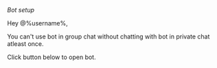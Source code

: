*Bot setup*

Hey @%username%,

You can't use bot in group chat without chatting with bot in private chat atleast once.

Click button below to open bot.